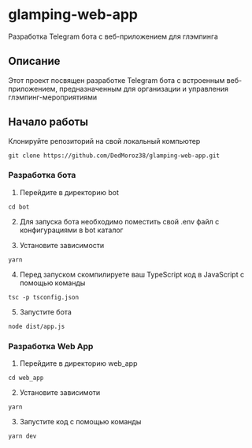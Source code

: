 # glamping-web-app

Разработка Telegram бота с веб-приложением для глэмпинга

## Описание

Этот проект посвящен разработке Telegram бота с встроенным веб-приложением, предназначенным для организации и управления глэмпинг-мероприятиями

## Начало работы

Клонируйте репозиторий на свой локальный компьютер

```
git clone https://github.com/DedMoroz38/glamping-web-app.git
```

### Разработка бота

1. Перейдите в директорию bot

```
cd bot
```

2. Для запуска бота необходимо поместить свой .env файл с конфигурациями в bot каталог

3. Установите зависимости 

```
yarn
```

4. Перед запуском скомпилируете ваш TypeScript код в JavaScript с помощью команды

```
tsc -p tsconfig.json
```

5. Запустите бота

```
node dist/app.js
```

### Разработка Web App

1. Перейдите в директорию web_app

```
cd web_app
```

2. Установите зависимоти

```
yarn
```

3. Запустите код с помощью команды

```
yarn dev
```
